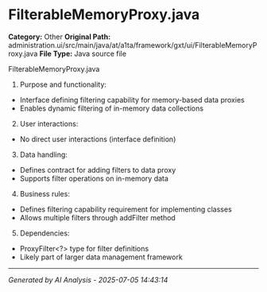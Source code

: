 # FilterableMemoryProxy.java

**Category:** Other
**Original Path:** administration.ui/src/main/java/at/a1ta/framework/gxt/ui/FilterableMemoryProxy.java
**File Type:** Java source file

FilterableMemoryProxy.java
1. Purpose and functionality:
- Interface defining filtering capability for memory-based data proxies
- Enables dynamic filtering of in-memory data collections

2. User interactions:
- No direct user interactions (interface definition)

3. Data handling:
- Defines contract for adding filters to data proxy
- Supports filter operations on in-memory data

4. Business rules:
- Defines filtering capability requirement for implementing classes
- Allows multiple filters through addFilter method

5. Dependencies:
- ProxyFilter<?> type for filter definitions
- Likely part of larger data management framework

---
*Generated by AI Analysis - 2025-07-05 14:43:14*
